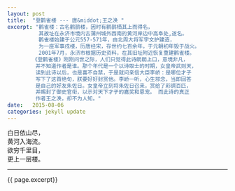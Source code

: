 ```yaml
---
layout: post
title:  "登鹳雀楼 --- 唐&middot;王之涣 "
excerpt: "鹳雀楼：古名鹳鹊楼，因时有鹳鹊栖其上而得名，  
          其故址在永济市境内古蒲州城外西南的黄河岸边中高阜处,遂名。
          鹳雀楼始建于公元557-571年，由北周大将军宇文护建造，
		  为一座军事戍楼，历唐经宋，存世约七百余年，于元朝初年毁于战火。
		  2001年7月，永济市根据历史资料，在其旧址附近恢复重建鹳雀楼。  
		《登鹳雀楼》刚刚问世之际，人们只觉得此诗朗朗上口，意境非凡，
		 并不知道作者是谁。那个年代是一个以诗取士的时期，女皇帝武则天，
		 读到此诗以后，也是喜不自禁，于是就问亲信大臣李峤：是哪位才子
		 写下了这首绝句，朕要好好封赏他。李峤一听，心生邪念，当即回答
		 是自己的好友朱佐日。女皇帝立刻将朱佐日召来，赏给了彩绸百匹，
		 并赐封了御史官衔，以示对天下才子的嘉奖和恩宠。 而此诗的真正
		 作者王之涣，却不为人知。" 
date:   2015-08-06
categories: jekyll update
---  
```

白日依山尽，  
黄河入海流。  
欲穷千里目，  
更上一层楼。

---
<p>{{ page.excerpt}}</p>
